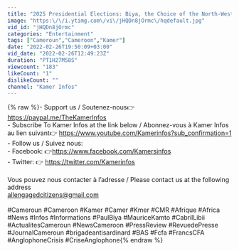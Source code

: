```yaml
---
title: "2025 Presidential Elections: Biya, the Choice of the North-West - Teachers, Why do They Always Cry ?"
image: "https:\/\/i.ytimg.com\/vi\/jHQDn8jOrmc\/hqdefault.jpg"
vid_id: "jHQDn8jOrmc"
categories: "Entertainment"
tags: ["Cameroun","Cameroon","Kamer"]
date: "2022-02-26T19:50:09+03:00"
vid_date: "2022-02-26T12:49:23Z"
duration: "PT1H27M58S"
viewcount: "183"
likeCount: "1"
dislikeCount: ""
channel: "Kamer Infos"
---
```

{% raw %}- Support us / Soutenez-nous👉 <a rel="nofollow" target="blank" href="https://paypal.me/TheKamerInfos">https://paypal.me/TheKamerInfos</a><br />- Subscribe To Kamer Infos at the link below / Abonnez-vous à Kamer Infos au lien suivant👉 <a rel="nofollow" target="blank" href="https://www.youtube.com/Kamerinfos?sub_confirmation=1">https://www.youtube.com/Kamerinfos?sub_confirmation=1</a><br />- Follow us / Suivez nous: <br />- Facebook: 👉<a rel="nofollow" target="blank" href="https://www.facebook.com/Kamersinfos">https://www.facebook.com/Kamersinfos</a><br />- Twitter: 👉 <a rel="nofollow" target="blank" href="https://twitter.com/Kamerinfos">https://twitter.com/Kamerinfos</a><br /><br />Vous pouvez nous contacter à l’adresse / Please contact us at the following address<br /> allengagedcitizens@gmail.com<br /><br />#Cameroun #Cameroon #Kamer #Camer #Kmer #CMR #Afrique #Africa #News #Infos #Informations #PaulBiya #MauriceKamto #CabrilLibii #ActualitesCameroun #NewsCameroon #PressReview #RevuedePresse #JournalCameroun #brigadeantisardinard #BAS #Fcfa #FrancsCFA #AnglophoneCrisis #CriseAnglophone{% endraw %}
